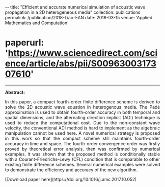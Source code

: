 --
title: "Efficient and accurate numerical simulation of acoustic wave propagation in a 2D heterogeneous media"
collection: publications
permalink: /publication/2018-Liao-EAN
date: 2018-03-15
venue: 'Applied Mathematics and Computation'
# paperurl: 'https://www.sciencedirect.com/science/article/abs/pii/S0096300317307610'
---
<b>Abstract:</b>
<p style='text-align: justify;'>
In this paper, a compact fourth-order finite difference scheme is derived to solve the 2D acoustic wave equation in heterogenous media. The Padé approximation is used to obtain fourth-order accuracy in both temporal and spatial dimensions, and the alternating direction implicit (ADI) technique is used to reduce the computational cost. Due to the non-constant wave velocity, the conventional ADI method is hard to implement as the algebraic manipulation cannot be used here. A novel numerical strategy is proposed in this work so that the compact scheme still maintains fourth-order accuracy in time and space. The fourth-order convergence order was firstly proved by theoretical error analysis, then was confirmed by numerical examples. It was shown that the proposed method is conditionally stable with a Courant–Friedrichs–Lewy (CFL) condition that is comparable to other existing finite difference schemes. Several numerical examples were solved to demonstrate the efficiency and accuracy of the new algorithm.
</p>
[Download paper here](https://doi.org/10.1016/j.amc.2017.10.052)
